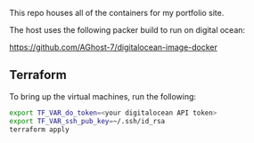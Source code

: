 This repo houses all of the containers for my portfolio site.

The host uses the following packer build to run on digital ocean:

https://github.com/AGhost-7/digitalocean-image-docker

## Terraform
To bring up the virtual machines, run the following:
```sh
export TF_VAR_do_token=<your digitalocean API token>
export TF_VAR_ssh_pub_key=~/.ssh/id_rsa
terraform apply
```
